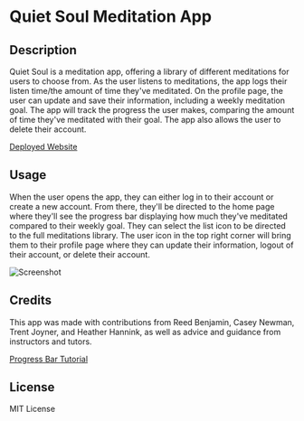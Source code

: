 # Quiet Soul Meditation App

## Description

Quiet Soul is a meditation app, offering a library of different meditations for users to choose from. As the user listens to meditations, the app logs their listen time/the amount of time they've meditated. On the profile page, the user can update and save their information, including a weekly meditation goal. The app will track the progress the user makes, comparing the amount of time they've meditated with their goal. The app also allows the user to delete their account.

[Deployed Website](https://fathomless-garden-22238-8788b79a83a2.herokuapp.com/)

## Usage

When the user opens the app, they can either log in to their account or create a new account. From there, they'll be directed to the home page where they'll see the progress bar displaying how much they've meditated compared to their weekly goal. They can select the list icon to be directed to the full meditations library. The user icon in the top right corner will bring them to their profile page where they can update their information, logout of their account, or delete their account.

![Screenshot]()

## Credits

This app was made with contributions from Reed Benjamin, Casey Newman, Trent Joyner, and Heather Hannink, as well as advice and guidance from instructors and tutors.

[Progress Bar Tutorial](https://www.youtube.com/watch?v=aXmNG2wie7I&t=0s)

## License

MIT License